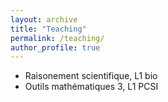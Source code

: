 ```yaml
---
layout: archive
title: "Teaching"
permalink: /teaching/
author_profile: true
---
```

- Raisonement scientifique, L1 bio
- Outils mathématiques 3, L1 PCSI
